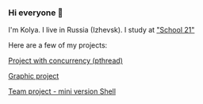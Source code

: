 ### Hi everyone 👋

<!--
**Kolyan4ik99/Kolyan4ik99** is a ✨ _special_ ✨ repository because its `README.md` (this file) appears on your GitHub profile.

Here are some ideas to get you started:

- 🔭 I’m currently working on ...
- 🌱 I’m currently learning ...
- 👯 I’m looking to collaborate on ...
- 🤔 I’m looking for help with ...
- 💬 Ask me about ...
- 📫 How to reach me: ...
- 😄 Pronouns: ...
- ⚡ Fun fact: ...
-->

I'm Kolya. I live in Russia (Izhevsk). I study at ["School 21"](https://21-school.ru/)

Here are a few of my projects:

[Project with concurrency (pthread)](https://github.com/Kolyan4ik99/philo)

[Graphic project](https://github.com/Kolyan4ik99/sup3D)

[Team project - mini version Shell](https://github.com/Kolyan4ik99/myHell)


